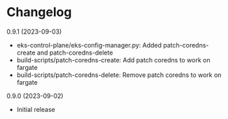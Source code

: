# Changelog

0.9.1 (2023-09-03)
* eks-control-plane/eks-config-manager.py: Added patch-coredns-create and patch-coredns-delete
* build-scripts/patch-coredns-create: Add patch coredns to work on fargate
* build-scripts/patch-coredns-delete: Remove patch coredns to work on fargate

0.9.0 (2023-09-02)
* Initial release

